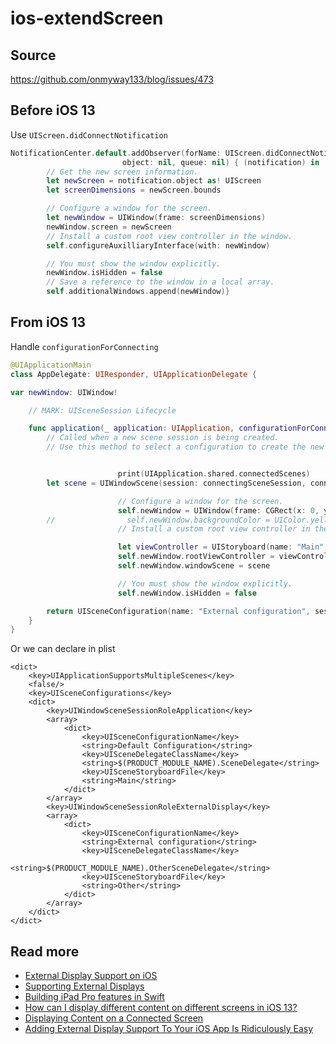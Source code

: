 # ios-extendScreen
## Source
https://github.com/onmyway133/blog/issues/473
## Before iOS 13
Use `UIScreen.didConnectNotification`

```swift
NotificationCenter.default.addObserver(forName: UIScreen.didConnectNotification,
                         object: nil, queue: nil) { (notification) in
        // Get the new screen information.
        let newScreen = notification.object as! UIScreen
        let screenDimensions = newScreen.bounds

        // Configure a window for the screen.
        let newWindow = UIWindow(frame: screenDimensions)
        newWindow.screen = newScreen
        // Install a custom root view controller in the window.
        self.configureAuxilliaryInterface(with: newWindow)

        // You must show the window explicitly.
        newWindow.isHidden = false
        // Save a reference to the window in a local array.
        self.additionalWindows.append(newWindow)}
```

## From iOS 13
Handle `configurationForConnecting`

```swift
@UIApplicationMain
class AppDelegate: UIResponder, UIApplicationDelegate {

var newWindow: UIWindow!

    // MARK: UISceneSession Lifecycle

    func application(_ application: UIApplication, configurationForConnecting connectingSceneSession: UISceneSession, options: UIScene.ConnectionOptions) -UISceneConfiguration {
        // Called when a new scene session is being created.
        // Use this method to select a configuration to create the new scene with.


                        print(UIApplication.shared.connectedScenes)
        let scene = UIWindowScene(session: connectingSceneSession, connectionOptions: options)

                        // Configure a window for the screen.
                        self.newWindow = UIWindow(frame: CGRect(x: 0, y: 0, width: 1000, height: 500))
        //                self.newWindow.backgroundColor = UIColor.yellow
                        // Install a custom root view controller in the window.

                        let viewController = UIStoryboard(name: "Main", bundle: nil).instantiateViewController(identifier: "other") as! OtherViewController
                        self.newWindow.rootViewController = viewController
                        self.newWindow.windowScene = scene

                        // You must show the window explicitly.
                        self.newWindow.isHidden = false

        return UISceneConfiguration(name: "External configuration", sessionRole: connectingSceneSession.role)
    }
}
```

Or we can declare in plist

```
<dict>
    <key>UIApplicationSupportsMultipleScenes</key>
    <false/>
    <key>UISceneConfigurations</key>
    <dict>
        <key>UIWindowSceneSessionRoleApplication</key>
        <array>
            <dict>
                <key>UISceneConfigurationName</key>
                <string>Default Configuration</string>
                <key>UISceneDelegateClassName</key>
                <string>$(PRODUCT_MODULE_NAME).SceneDelegate</string>
                <key>UISceneStoryboardFile</key>
                <string>Main</string>
            </dict>
        </array>
        <key>UIWindowSceneSessionRoleExternalDisplay</key>
        <array>
            <dict>
                <key>UISceneConfigurationName</key>
                <string>External configuration</string>
                <key>UISceneDelegateClassName</key>
                <string>$(PRODUCT_MODULE_NAME).OtherSceneDelegate</string>
                <key>UISceneStoryboardFile</key>
                <string>Other</string>
            </dict>
        </array>
    </dict>
</dict>
```

## Read more
* [External Display Support on iOS](https://medium.com/@hacknicity/external-display-support-on-ios-665cd1774511)
* [Supporting External Displays](https://www.swiftjectivec.com/supporting-external-displays/)
* [Building iPad Pro features in Swift](https://www.swiftbysundell.com/articles/building-ipad-pro-features-in-swift/)
* [How can I display different content on different screens in iOS 13?](https://stackoverflow.com/questions/58415368/how-can-i-display-different-content-on-different-screens-in-ios-13)
* [Displaying Content on a Connected Screen](https://developer.apple.com/documentation/uikit/windows_and_screens/displaying_content_on_a_connected_screen)
* [Adding External Display Support To Your iOS App Is Ridiculously Easy](https://www.bignerdranch.com/blog/adding-external-display-support-to-your-ios-app-is-ridiculously-easy/)

